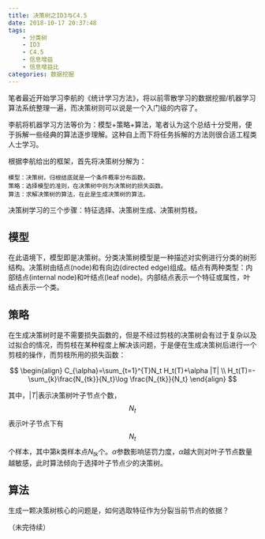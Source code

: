 ```yaml
---
title: 决策树之ID3与C4.5
date: 2018-10-17 20:37:48
tags:
    - 分类树
    - ID3
    - C4.5
    - 信息增益
    - 信息增益比
categories: 数据挖掘
---
```


笔者最近开始学习李航的《统计学习方法》，将以前零散学习的数据挖掘/机器学习算法系统整理一遍，而决策树则可以说是一个入门级的内容了。

李航将机器学习方法等价为：模型+策略+算法，笔者认为这个总结十分受用，便于拆解一些经典的算法逐步理解。这种自上而下将任务拆解的方法则很合适工程类人士学习。

根据李航给出的框架，首先将决策树分解为：
``` text 
模型：决策树，归根结底就是一个条件概率分布函数。
策略：选择模型的准则，在决策树中则为决策树的损失函数。
算法：求解决策树的算法，在此是生成决策树的算法。
```

决策树学习的三个步骤：特征选择、决策树生成、决策树剪枝。

## 模型

在此语境下，模型即是决策树。分类决策树模型是一种描述对实例进行分类的树形结构。决策树由结点(node)和有向边(directed edge)组成。结点有两种类型：内部结点(internal node)和叶结点(leaf node)。内部结点表示一个特征或属性，叶结点表示一个类。

## 策略

在生成决策树时是不需要损失函数的，但是不经过剪枝的决策树会有过于复杂以及过拟合的情况，而剪枝在某种程度上解决该问题，于是便在生成决策树后进行一个剪枝的操作，而剪枝所用的损失函数：

$$
\begin{align}
C_{\alpha}=\sum_{t=1}^{T}N_t H_t(T)+\alpha |T| \\
H_t(T)=-\sum_{k}\frac{N_{tk}}{N_t}\log \frac{N_{tk}}{N_t}
\end{align}
$$

其中，$|T|$表示决策树叶子节点个数，$$N_t$$表示叶子节点下有$$N_t$$个样本，其中第$k$类样本点$N_{tk}$个。$\alpha$参数影响惩罚力度，$\alpha$越大则对叶子节点数量越敏感，此时算法倾向于选择叶子节点少的决策树。

## 算法

生成一颗决策树核心的问题是，如何选取特征作为分裂当前节点的依据？

（未完待续）